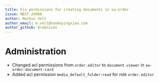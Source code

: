 ```yaml
---
title: Fix permissions for creating documents in sw-order
issue: NEXT-24960
author: Markus Velt
author_email: m.velt@haokeyingxiao.com
author_github: @raknison
---
```

# Administration
* Changed acl permissions from `order.editor` to `document.viewer` in `sw-order-document-card`
* Added acl permission `media_default_folder:read` for role `order.editor` 
